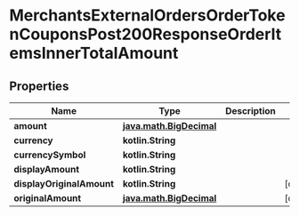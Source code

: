 
# MerchantsExternalOrdersOrderTokenCouponsPost200ResponseOrderItemsInnerTotalAmount

## Properties
Name | Type | Description | Notes
------------ | ------------- | ------------- | -------------
**amount** | [**java.math.BigDecimal**](java.math.BigDecimal.md) |  | 
**currency** | **kotlin.String** |  | 
**currencySymbol** | **kotlin.String** |  | 
**displayAmount** | **kotlin.String** |  | 
**displayOriginalAmount** | **kotlin.String** |  |  [optional]
**originalAmount** | [**java.math.BigDecimal**](java.math.BigDecimal.md) |  |  [optional]



